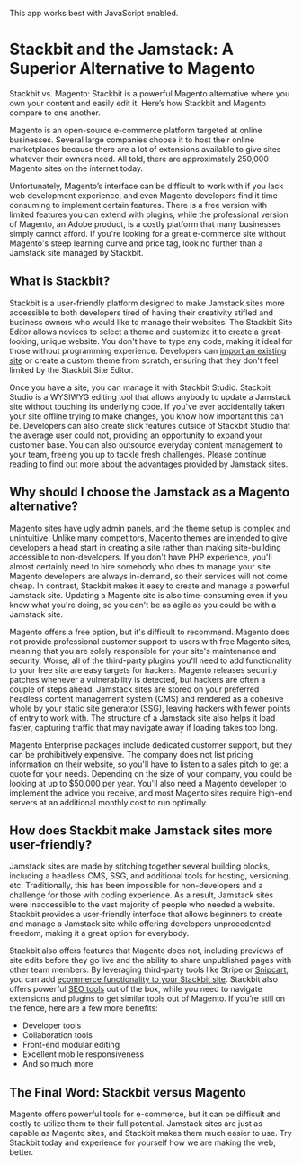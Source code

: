 This app works best with JavaScript enabled.



# Stackbit and the Jamstack: A Superior Alternative to Magento

Stackbit vs. Magento: Stackbit is a powerful Magento alternative where you own your content and easily edit it. Here’s how Stackbit and Magento compare to one another.

Magento is an open-source e-commerce platform targeted at online businesses. Several large companies choose it to host their online marketplaces because there are a lot of extensions available to give sites whatever their owners need. All told, there are approximately 250,000 Magento sites on the internet today.

Unfortunately, Magento’s interface can be difficult to work with if you lack web development experience, and even Magento developers find it time-consuming to implement certain features. There is a free version with limited features you can extend with plugins, while the professional version of Magento, an Adobe product, is a costly platform that many businesses simply cannot afford. If you're looking for a great e-commerce site without Magento's steep learning curve and price tag, look no further than a Jamstack site managed by Stackbit.

## What is Stackbit?

Stackbit is a user-friendly platform designed to make Jamstack sites more accessible to both developers tired of having their creativity stifled and business owners who would like to manage their websites. The Stackbit Site Editor allows novices to select a theme and customize it to create a great-looking, unique website. You don't have to type any code, making it ideal for those without programming experience. Developers can [import an existing site](https://app.stackbit.com/import) or create a custom theme from scratch, ensuring that they don't feel limited by the Stackbit Site Editor.

Once you have a site, you can manage it with Stackbit Studio. Stackbit Studio is a WYSIWYG editing tool that allows anybody to update a Jamstack site without touching its underlying code. If you've ever accidentally taken your site offline trying to make changes, you know how important this can be. Developers can also create slick features outside of Stackbit Studio that the average user could not, providing an opportunity to expand your customer base. You can also outsource everyday content management to your team, freeing you up to tackle fresh challenges. Please continue reading to find out more about the advantages provided by Jamstack sites.

## Why should I choose the Jamstack as a Magento alternative?

Magento sites have ugly admin panels, and the theme setup is complex and unintuitive. Unlike many competitors, Magento themes are intended to give developers a head start in creating a site rather than making site-building accessible to non-developers. If you don't have PHP experience, you'll almost certainly need to hire somebody who does to manage your site. Magento developers are always in-demand, so their services will not come cheap. In contrast, Stackbit makes it easy to create and manage a powerful Jamstack site. Updating a Magento site is also time-consuming even if you know what you're doing, so you can't be as agile as you could be with a Jamstack site.

Magento offers a free option, but it's difficult to recommend. Magento does not provide professional customer support to users with free Magento sites, meaning that you are solely responsible for your site's maintenance and security. Worse, all of the third-party plugins you'll need to add functionality to your free site are easy targets for hackers. Magento releases security patches whenever a vulnerability is detected, but hackers are often a couple of steps ahead. Jamstack sites are stored on your preferred headless content management system (CMS) and rendered as a cohesive whole by your static site generator (SSG), leaving hackers with fewer points of entry to work with. The structure of a Jamstack site also helps it load faster, capturing traffic that may navigate away if loading takes too long.

Magento Enterprise packages include dedicated customer support, but they can be prohibitively expensive. The company does not list pricing information on their website, so you'll have to listen to a sales pitch to get a quote for your needs. Depending on the size of your company, you could be looking at up to $50,000 per year. You'll also need a Magento developer to implement the advice you receive, and most Magento sites require high-end servers at an additional monthly cost to run optimally.

## How does Stackbit make Jamstack sites more user-friendly?

Jamstack sites are made by stitching together several building blocks, including a headless CMS, SSG, and additional tools for hosting, versioning, etc. Traditionally, this has been impossible for non-developers and a challenge for those with coding experience. As a result, Jamstack sites were inaccessible to the vast majority of people who needed a website. Stackbit provides a user-friendly interface that allows beginners to create and manage a Jamstack site while offering developers unprecedented freedom, making it a great option for everybody.

Stackbit also offers features that Magento does not, including previews of site edits before they go live and the ability to share unpublished pages with other team members. By leveraging third-party tools like Stripe or [Snipcart](https://snipcart.com/blog/manage-jamstack-websites-stackbit), you can add [ecommerce functionality to your Stackbit site](https://www.stackbit.com/blog/ecommerce-jamstack/). Stackbit also offers powerful [SEO tools](https://www.stackbit.com/blog/seo-tools/) out of the box, while you need to navigate extensions and plugins to get similar tools out of Magento. If you’re still on the fence, here are a few more benefits:

- Developer tools
- Collaboration tools
- Front-end modular editing
- Excellent mobile responsiveness
- And so much more

## The Final Word: Stackbit versus Magento

Magento offers powerful tools for e-commerce, but it can be difficult and costly to utilize them to their full potential. Jamstack sites are just as capable as Magento sites, and Stackbit makes them much easier to use. Try Stackbit today and experience for yourself how we are making the web, better.
